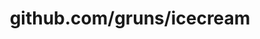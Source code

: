 ---
layout: post
title: github.com/gruns/icecream
categories: link
tags: [انگلیسی, برنامه‌نویسی]
---